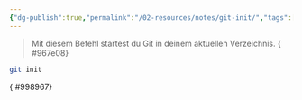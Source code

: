 ```yaml
---
{"dg-publish":true,"permalink":"/02-resources/notes/git-init/","tags":["git/init"],"noteIcon":"","updated":"2024-10-15T10:53:15.000+02:00"}
---
```


>Mit diesem Befehl startest du Git in deinem aktuellen Verzeichnis.
{ #967e08}

```bash
git init
```
{ #998967}


